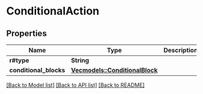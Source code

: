 # ConditionalAction

## Properties

Name | Type | Description | Notes
------------ | ------------- | ------------- | -------------
**r#type** | **String** |  | 
**conditional_blocks** | [**Vec<models::ConditionalBlock>**](ConditionalBlock.md) |  | 

[[Back to Model list]](../README.md#documentation-for-models) [[Back to API list]](../README.md#documentation-for-api-endpoints) [[Back to README]](../README.md)


